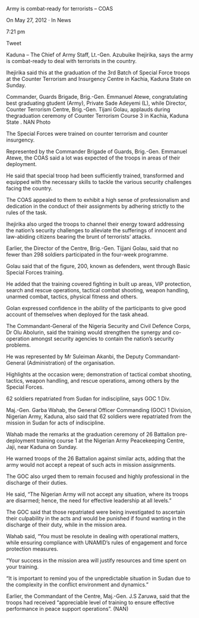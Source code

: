Army is combat-ready for terrorists – COAS

On May 27, 2012 · In News

7:21 pm

Tweet

Kaduna – The Chief of Army Staff, Lt.-Gen. Azubuike Ihejirika, says the army is combat-ready to deal with terrorists in the country.

Ihejirika said this at the graduation of the 3rd Batch of Special Force troops at the Counter Terrorism and Insurgency Centre in Kachia, Kaduna State on Sunday.

Commander, Guards Brigade, Brig.-Gen. Emmanuel Atewe, congratulating best graduating gtudent (Army), Private Sade Adeyemi (L), while Director, Counter Terrorism Centre, Brig.-Gen. Tijani Golau, applauds during thegraduation ceremony of Counter Terrorism Course 3 in Kachia, Kaduna State . NAN Photo

The Special Forces were trained on counter terrorism and counter insurgency.

Represented by the Commander Brigade of Guards, Brig.-Gen. Emmanuel Atewe, the COAS said a lot was expected of the troops in areas of their deployment.

He said that special troop had been sufficiently trained, transformed and equipped with the necessary skills to tackle the various security challenges facing the country.

The COAS appealed to them to exhibit a high sense of professionalism and dedication in the conduct of their assignments by adhering strictly to the rules of the task.

Ihejirika also urged the troops to channel their energy toward addressing the nation’s security challenges to alleviate the sufferings of innocent and law-abiding citizens bearing the brunt of terrorists’ attacks.

Earlier, the Director of the Centre, Brig.-Gen. Tijjani Golau, said that no fewer than 298 soldiers participated in the four-week programme.

Golau said that of the figure, 200, known as defenders, went through Basic Special Forces training.

He added that the training covered fighting in built up areas, VIP protection, search and rescue operations, tactical combat shooting, weapon handling, unarmed combat, tactics, physical fitness and others.

Golan expressed confidence in the ability of the participants to give good account of themselves when deployed for the task ahead.

The Commandant-General of the Nigeria Security and Civil Defence Corps, Dr Olu Abolurin, said the training would strengthen the synergy and co-operation amongst security agencies to contain the nation’s security problems.

He was represented by Mr Suleiman Akanbi, the Deputy Commandant-General (Administration) of the organisation.

Highlights at the occasion were; demonstration of tactical combat shooting, tactics, weapon handling, and rescue operations, among others by the Special Forces.

62 soldiers repatriated from Sudan for indiscipline, says GOC 1 Div.

Maj.-Gen. Garba Wahab, the General Officer Commanding (GOC) 1 Division, Nigerian Army, Kaduna, also said that 62 soldiers were repatriated from the mission in Sudan for acts of indiscipline.

Wahab made the remarks at the graduation ceremony of 26 Battalion pre-deployment training course 1 at the Nigerian Army Peacekeeping Centre, Jaji, near Kaduna on Sunday.

He warned troops of the 26 Battalion against similar acts, adding that the army would not accept a repeat of such acts in mission assignments.

The GOC also urged them to remain focused and highly professional in the discharge of their duties.

He said, “The Nigerian Army will not accept any situation, where its troops are disarmed; hence, the need for effective leadership at all levels.”

The GOC said that those repatriated were being investigated to ascertain their culpability in the acts and would be punished if found wanting in the discharge of their duty, while in the mission area.

Wahab said, “You must be resolute in dealing with operational matters, while ensuring compliance with UNAMID’s rules of engagement and force protection measures.

“Your success in the mission area will justify resources and time spent on your training.

“It is important to remind you of the unpredictable situation in Sudan due to the complexity in the conflict environment and dynamics.”

Earlier, the Commandant of the Centre, Maj.-Gen. J.S Zaruwa, said that the troops had received “appreciable level of training to ensure effective performance in peace support operations”. (NAN)
